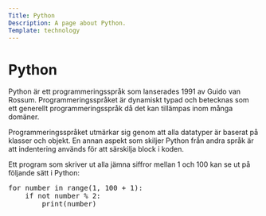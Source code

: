 ```yaml
---
Title: Python
Description: A page about Python.
Template: technology
---
```


Python
==================

Python är ett programmeringsspråk som lanserades 1991 av Guido van Rossum. Programmeringsspråket är dynamiskt typad och betecknas som ett generellt programmeringsspråk då det kan tillämpas inom många domäner.

Programmeringsspråket utmärkar sig genom att alla datatyper är baserat på klasser och objekt. En annan aspekt som skiljer Python från andra språk är att indentering används för att särskilja block i koden.

Ett program som skriver ut alla jämna siffror mellan 1 och 100 kan se ut på följande sätt i Python:

<pre><span class="pl-k">for</span> <span class="pl-s1">number</span> <span class="pl-c1">in</span> <span class="pl-en">range</span>(<span class="pl-c1">1</span>, <span class="pl-c1">100</span> <span class="pl-c1">+</span> <span class="pl-c1">1</span>):
    <span class="pl-k">if</span> <span class="pl-c1">not</span> <span class="pl-s1">number</span> <span class="pl-c1">%</span> <span class="pl-c1">2</span>:
        <span class="pl-en">print</span>(<span class="pl-s1">number</span>)</pre>